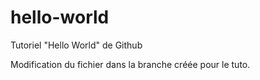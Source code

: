 # hello-world
Tutoriel "Hello World" de Github

Modification du fichier dans la branche créée pour le tuto.
